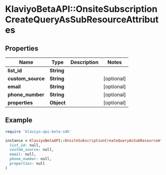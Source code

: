 # KlaviyoBetaAPI::OnsiteSubscriptionCreateQueryAsSubResourceAttributes

## Properties

| Name | Type | Description | Notes |
| ---- | ---- | ----------- | ----- |
| **list_id** | **String** |  |  |
| **custom_source** | **String** |  | [optional] |
| **email** | **String** |  | [optional] |
| **phone_number** | **String** |  | [optional] |
| **properties** | **Object** |  | [optional] |

## Example

```ruby
require 'klaviyo-api-beta-sdk'

instance = KlaviyoBetaAPI::OnsiteSubscriptionCreateQueryAsSubResourceAttributes.new(
  list_id: null,
  custom_source: null,
  email: null,
  phone_number: null,
  properties: null
)
```


